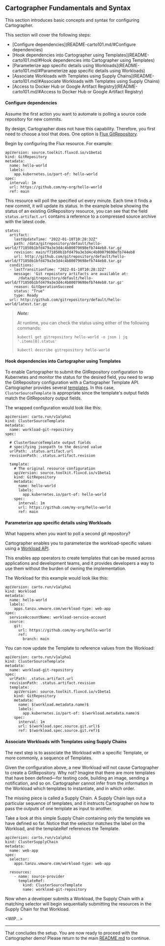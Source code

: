 ## Cartographer Fundamentals and Syntax

This section introduces basic concepts and syntax for configuring Cartographer.

This section will cover the following steps:

- [Configure dependencies](README-carto101.md/#Configure dependencies)
- [Hook dependencies into Cartographer using Templates](README-carto101.md/#Hook dependencies into Cartographer using Templates)
- [Parameterize app specific details using Workloads](README-carto101.md/#Parameterize app specific details using Workloads)
- [Associate Workloads with Templates using Supply Chains](README-carto101.md/#Associate Workloads with Templates using Supply Chains)
- [Access to Docker Hub or Google Artifact Registry](README-carto101.md/#Access to Docker Hub or Google Artifact Registry)

#### Configure dependencies

Assume the first action you want to automate is polling a source code repository for new commits.

By design, Cartographer does not have this capability.
Therefore, you first need to choose a tool that does.
One option is [Flux GitRepository](https://fluxcd.io/docs/components/source/gitrepositories).

Begin by configuring the Flux resource.
For example:
```shell
apiVersion: source.toolkit.fluxcd.io/v1beta1
kind: GitRepository
metadata:
  name: hello-world
  labels:
    app.kubernetes.io/part-of: hello-world
spec:
  interval: 1m
  url: https://github.com/my-org/hello-world
  ref: main
```

This resource will poll the specified url every minute.
Each time it finds a new commit, it will update its status.
In the example below showing the status of an existing GitRepository resource, you can see that the field `status.artifact.url` contains a reference to a compressed source archive with the latest code.
```shell
status:
  artifact:
    lastUpdateTime: "2022-01-10T10:28:32Z"
    path: /data/gitrepository/default/hello-world/f71850b1bfd479a3e3d4c4b80079698efb744eb8.tar.gz
    revision: main/f71850b1bfd479a3e3d4c4b80079698efb744eb8
    url: http://github.com/gitrepository/default/hello-world/f71850b1bfd479a3e3d4c4b80079698efb744eb8.tar.gz
  conditions:
  - lastTransitionTime: "2022-01-10T10:28:32Z"
    message: 'Git repoistory artifacts are available at:
      /data/gitrepository/default/hello-world/f71850b1bfd479a3e3d4c4b80079698efb744eb8.tar.gz'
    reason: GitOperationSucceed
    status: "True"
    type: Ready
  url: http://github.com/gitrepository/default/hello-world/latest.tar.gz
```

> **_Note:_** 
> 
> At runtime, you can check the status using either of the following commands:
> 
> `kubectl get gitrepository hello-world -o json | jq '.items[0].status'`
> 
> `kubectl describe gitrepository hello-world`

#### Hook dependencies into Cartographer using Templates

To enable Cartographer to submit the GitRepository configuration to Kubernetes and monitor the status for the desired field, you need to wrap the GitRepository configuration with a Cartographer Template API.
Cartographer provides several [templates](https://cartographer.sh/docs/v0.1.0/reference/template).
In this case, `ClusterSourceTemplate` is appropriate since the template's output fields match the GitRepository output fields.

The wrapped configuration would look like this:
```shell
apiVersion: carto.run/v1alpha1
kind: ClusterSourceTemplate
metadata:
  name: workload-git-repository
spec:

  # ClusterSourceTemplate output fields
  # specifying jsonpath to the desired value
  urlPath: .status.artifact.url
  revisionPath: .status.artifact.revision
  
  template:  
    # The original resource configuration
    apiVersion: source.toolkit.fluxcd.io/v1beta1
    kind: GitRepository
    metadata:
      name: hello-world
      labels:
        app.kubernetes.io/part-of: hello-world
    spec:
      interval: 1m
      url: https://github.com/my-org/hello-world
      ref: main
```

#### Parameterize app specific details using Workloads

What happens when you want to poll a second git repository?

Cartographer enables you to parameterize the workload-specific values using a [Workload API](https://cartographer.sh/docs/v0.1.0/reference/workload/#workload).

This enables app operators to create templates that can be reused across applications and development teams, and it provides developers a way to use them without the burden of owning the implementation.

The Workload for this example would look like this:
```shell
apiVersion: carto.run/v1alpha1
kind: Workload
metadata:
  name: hello-world
  labels:
    apps.tanzu.vmware.com/workload-type: web-app
spec:
  serviceAccountName: workload-service-account
  source:
    git:
      url: https://github.com/my-org/hello-world
      ref:
        branch: main
```

You can now update the Template to reference values from the Workload:
```shell
apiVersion: carto.run/v1alpha1
kind: ClusterSourceTemplate
metadata:
  name: workload-git-repository
spec:
  urlPath: .status.artifact.url
  revisionPath: .status.artifact.revision
  template:
    apiVersion: source.toolkit.fluxcd.io/v1beta1
    kind: GitRepository
    metadata:
      name: $(workload.metadata.name)$
      labels:
        app.kubernetes.io/part-of: $(workload.metadata.name)$
    spec:
      interval: 1m
      url: $(workload.spec.source.git.url)$
      ref: $(workload.spec.source.git.ref)$
```

#### Associate Workloads with Templates using Supply Chains

The next step is to associate the Workload with a specific Template, or more commonly, a sequence of Templates.

Given the configuration above, a new Workload will not cause Cartographer to create a GitRepository. Why not?
Imagine that there are more templates that have been defined—for testing code, building an image, sending a notification, and so on.
Cartographer cannot infer from the information in the Workload which templates to instantiate, and in which order.

The missing piece is called a Supply Chain.
A Supply Chain lays out a particular sequence of templates, and it instructs Cartographer on how to pass the outputs of one template as input to another.

Take a look at this simple Supply Chain containing only the template we have defined so far.
Notice that the selector matches the label on the Workload, and the templateRef references the Template.
```shell
apiVersion: carto.run/v1alpha1
kind: ClusterSupplyChain
metadata:
  name: web-app
spec:
  selector:
    apps.tanzu.vmware.com/workload-type: web-app

  resources:
    - name: source-provider
      templateRef:
        kind: ClusterSourceTemplate
        name: workload-git-repository
```

Now when a developer submits a Workload, the Supply Chain with a matching selector will begin sequentially submitting the resources in the Supply Chain for that Workload.

<WIP...>

<hr />

That concludes the setup.
You are now ready to proceed with the Cartographer demo!
Please return to the main [README.md](./README.md) to continue.

[Carvel]: https://carvel.dev
[kind]: https://kind.sigs.k8s.io
[Docker]: https://docs.docker.com
